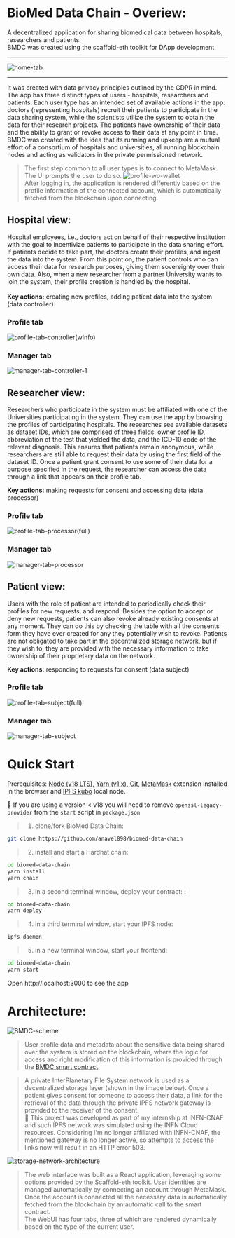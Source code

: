 # BioMed Data Chain - Overiew:

A decentralized application for sharing biomedical data between hospitals, researchers and patients.  
BMDC was created using the scaffold-eth toolkit for DApp development.

---

![home-tab](https://github.com/anavel898/biomed-data-chain/assets/101400549/03a5671b-9862-41ba-b854-0d57834c4eb7)

---

It was created with data privacy principles outlined by the GDPR in mind. The app has three distinct types of users - hospitals, researchers and patients. Each user type has an intended set of available actions in the app: doctors (representing hospitals) recruit their patients to participate in the data sharing system, while the scientists utilize the system to obtain the data for their research projects. The patients have ownership of their data and the ability to grant or revoke access to their data at any point in time.  
BMDC was created with the idea that its running and upkeep are a mutual effort of a consortium of hospitals and universities, all running blockchain nodes and acting as validators in the private permissioned network.

> The first step common to all user types is to connect to MetaMask. The UI prompts the user to do so.
![profile-wo-wallet](https://github.com/anavel898/biomed-data-chain/assets/101400549/674fa951-db7d-4cde-8091-1778f79bd182)
> &nbsp;  
> After logging in, the application is rendered differently based on the profile information of the connected account, which is automatically fetched from the blockchain upon connecting.

## Hospital view:

Hospital employees, i.e., doctors act on behalf of their respective institution with the goal to incentivize patients to participate in the data sharing effort. If patients decide to take part, the doctors create their profiles, and ingest the data into the system. From this point on, the patient controls who can access their data for research purposes, giving them sovereignty over their own data. Also, when a new researcher from a partner University wants to join the system, their profile creation is handled by the hospital.  
&nbsp;  
**Key actions:** creating new profiles, adding patient data into the system (data controller).

### Profile tab
![profile-tab-controller(wInfo)](https://github.com/anavel898/biomed-data-chain/assets/101400549/8a42766d-e5fe-48c6-8bce-7dd9df410b0d)

### Manager tab
![manager-tab-controller-1](https://github.com/anavel898/biomed-data-chain/assets/101400549/528a62ad-73ce-4387-bb49-dfffdba2e0a0)

## Researcher view:

Researchers who participate in the system must be affiliated with one of the Universities participating in the system. They can use the app by browsing the profiles of participating hospitals. The researches see available datasets as dataset IDs, which are comprised of three fields: owner profile ID, abbreviation of the test that yielded the data, and the ICD-10 code of the relevant diagnosis. This ensures that patients remain anonymous, while researchers are still able to request their data by using the first field of the dataset ID. Once a patient grant consent to use some of their data for a purpose specified in the request, the researcher can access the data through a link that appears on their profile tab.

**Key actions:** making requests for consent and accessing data (data processor)

### Profile tab
![profile-tab-processor(full)](https://github.com/anavel898/biomed-data-chain/assets/101400549/76472b6d-237f-40c0-8fbf-0039898260a8)

### Manager tab

![manager-tab-processor](https://github.com/anavel898/biomed-data-chain/assets/101400549/747b433a-e9a4-4b2b-ad73-cc0eda581c87)


## Patient view:

Users with the role of patient are intended to periodically check their profiles for new requests, and respond. Besides the option to accept or deny new requests, patients can also revoke already existing consents at any moment. They can do this by checking the table with all the consents form they have ever created for any they potentially wish to revoke. Patients are not obligated to take part in the decentralized storage network, but if they wish to, they are provided with the necessary information to take ownership of their proprietary data on the network.

**Key actions:** responding to requests for consent (data subject)

### Profile tab
![profile-tab-subject(full)](https://github.com/anavel898/biomed-data-chain/assets/101400549/52a4ca82-c27c-407f-afbf-3b730fbd00df)

### Manager tab

![manager-tab-subject](https://github.com/anavel898/biomed-data-chain/assets/101400549/cb9f2d3b-c145-4d1d-9fd5-11d887bbc0dc)

# Quick Start

Prerequisites: [Node (v18 LTS)](https://nodejs.org/en/download/), [Yarn (v1.x)](https://classic.yarnpkg.com/en/docs/install/), [Git](https://git-scm.com/downloads), [MetaMask](https://metamask.io/download/) extension installed in the browser and [IPFS kubo](https://docs.ipfs.tech/install/command-line/#install-ipfs-kubo) local node.

🚨 If you are using a version < v18 you will need to remove `openssl-legacy-provider` from the `start` script in `package.json`

> 1. clone/fork BioMed Data Chain:

```bash
git clone https://github.com/anavel898/biomed-data-chain
```

> 2. install and start a Hardhat chain:

```bash
cd biomed-data-chain
yarn install
yarn chain
```

> 3. in a second terminal window, deploy your contract: :

```bash
cd biomed-data-chain
yarn deploy
```

> 4. in a third terminal window, start your IPFS node:

```bash
ipfs daemon
```

> 5. in a new terminal window, start your frontend:

```bash
cd biomed-data-chain
yarn start
```

Open http://localhost:3000 to see the app

# Architecture:

![BMDC-scheme](https://github.com/anavel898/biomed-data-chain/assets/101400549/d99ef437-b977-4475-a6e4-0e18e34677e2)

> User profile data and metadata about the sensitive data being shared over the system is stored on the blockchain, where the logic for access and right modification of this information is provided through the [BMDC smart contract](https://github.com/anavel898/biomed-data-chain/blob/master/packages/hardhat/contracts/CMS.sol).

> A private InterPlanetary File System network is used as a decentralized storage layer (shown in the image below). Once a patient gives consent for someone to access their data, a link for the retrieval of the data through the private IPFS network gateway is provided to the receiver of the consent.  
> 🚨 This project was developed as part of my internship at INFN-CNAF and such IPFS network was simulated using the INFN Cloud resources. Considering I'm no longer affiliated with INFN-CNAF, the mentioned gateway is no longer active, so attempts to access the links now will result in an HTTP error 503.

![storage-network-architecture](https://github.com/anavel898/biomed-data-chain/assets/101400549/e328b876-d7c2-4e57-8b79-3c57375143ed)

> The web interface was built as a React application, leveraging some options provided by the Scaffold-eth toolkit. User identities are managed automatically by connecting an account through MetaMask. Once the account is connected all the necessary data is automatically fetched from the blockchain by an automatic call to the smart contract.  
> The WebUI has four tabs, three of which are rendered dynamically based on the type of the current user.
